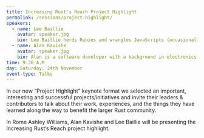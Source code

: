 ```yaml
---
title: Increasing Rust's Reach Project Highlight
permalink: /sessions/project-highlight/
speakers: 
  - name: Lee Baillie
    avatar: speaker.jpg
    bio: Lee Baillie herds Rubies and wrangles JavaScripts (occasionally also tending to the Rust garden) at Tilde in Portland, OR, mainly in the context of building Skylight, a Rails performance profiler. In their spare time, they enjoy hanging out with their dog JPEG, exploring the beautiful outdoors of the PNW, and lifting heavy things only to put them down again.
  - name: Alan Kavishe
    avatar: speaker.jpg
    bio: Alan is a software developer with a background in electronics engineering, who lives in Namibia and spends his days coding JavaScript and composing choral pieces. He saved his first program onto a cassette tape and then proceeded to pop the tape into a stereo just to hear what it’d sound like. Turns out that’s a whole genre of music.
time: 9:30 A.M
day: Saturday, 24th November
event-type: Talks
---
```


In our new “Project Highlight” keynote format we selected an important, interesting and successful projects/initiatives and invite their leaders & contributors to talk about their work, experiences, and the things they have learned along the way to benefit the larger Rust community.

In Rome Ashley Williams, Alan Kavishe and Lee Baillie will be presenting the Increasing Rust’s Reach project highlight.